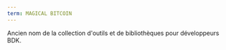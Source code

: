 ```yaml
---
term: MAGICAL BITCOIN
---
```


Ancien nom de la collection d'outils et de bibliothèques pour développeurs BDK.


